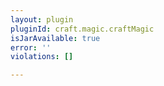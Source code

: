 ```yaml
---
layout: plugin
pluginId: craft.magic.craftMagic
isJarAvailable: true
error: ''
violations: []

---
```

